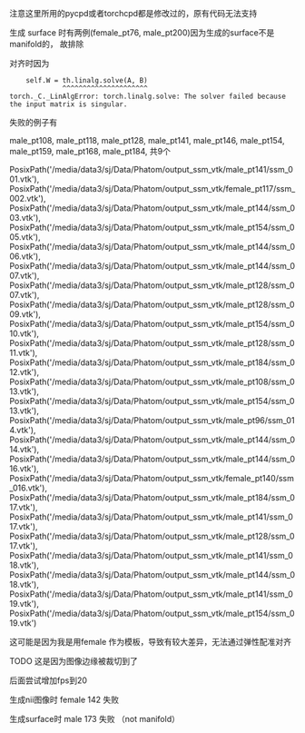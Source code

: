 注意这里所用的pycpd或者torchcpd都是修改过的，原有代码无法支持

生成 surface 时有两例(female_pt76, male_pt200)因为生成的surface不是manifold的， 故排除

对齐时因为
```
    self.W = th.linalg.solve(A, B)
             ^^^^^^^^^^^^^^^^^^^^^
torch._C._LinAlgError: torch.linalg.solve: The solver failed because the input matrix is singular.
```
失败的例子有

male_pt108, male_pt118, male_pt128, male_pt141, male_pt146, male_pt154, male_pt159, male_pt168, male_pt184, 共9个

PosixPath('/media/data3/sj/Data/Phatom/output_ssm_vtk/male_pt141/ssm_001.vtk'), PosixPath('/media/data3/sj/Data/Phatom/output_ssm_vtk/female_pt117/ssm_002.vtk'), PosixPath('/media/data3/sj/Data/Phatom/output_ssm_vtk/male_pt144/ssm_003.vtk'), PosixPath('/media/data3/sj/Data/Phatom/output_ssm_vtk/male_pt154/ssm_005.vtk'), PosixPath('/media/data3/sj/Data/Phatom/output_ssm_vtk/male_pt144/ssm_006.vtk'), PosixPath('/media/data3/sj/Data/Phatom/output_ssm_vtk/male_pt144/ssm_007.vtk'), PosixPath('/media/data3/sj/Data/Phatom/output_ssm_vtk/male_pt128/ssm_007.vtk'), PosixPath('/media/data3/sj/Data/Phatom/output_ssm_vtk/male_pt128/ssm_009.vtk'), PosixPath('/media/data3/sj/Data/Phatom/output_ssm_vtk/male_pt154/ssm_010.vtk'), PosixPath('/media/data3/sj/Data/Phatom/output_ssm_vtk/male_pt128/ssm_011.vtk'), PosixPath('/media/data3/sj/Data/Phatom/output_ssm_vtk/male_pt184/ssm_012.vtk'), PosixPath('/media/data3/sj/Data/Phatom/output_ssm_vtk/male_pt108/ssm_013.vtk'), PosixPath('/media/data3/sj/Data/Phatom/output_ssm_vtk/male_pt154/ssm_013.vtk'), PosixPath('/media/data3/sj/Data/Phatom/output_ssm_vtk/male_pt96/ssm_014.vtk'), PosixPath('/media/data3/sj/Data/Phatom/output_ssm_vtk/male_pt144/ssm_014.vtk'), PosixPath('/media/data3/sj/Data/Phatom/output_ssm_vtk/male_pt144/ssm_016.vtk'), PosixPath('/media/data3/sj/Data/Phatom/output_ssm_vtk/female_pt140/ssm_016.vtk'), PosixPath('/media/data3/sj/Data/Phatom/output_ssm_vtk/male_pt184/ssm_017.vtk'), PosixPath('/media/data3/sj/Data/Phatom/output_ssm_vtk/male_pt141/ssm_017.vtk'), PosixPath('/media/data3/sj/Data/Phatom/output_ssm_vtk/male_pt128/ssm_017.vtk'), PosixPath('/media/data3/sj/Data/Phatom/output_ssm_vtk/male_pt141/ssm_018.vtk'), PosixPath('/media/data3/sj/Data/Phatom/output_ssm_vtk/male_pt144/ssm_018.vtk'), PosixPath('/media/data3/sj/Data/Phatom/output_ssm_vtk/male_pt141/ssm_019.vtk'), PosixPath('/media/data3/sj/Data/Phatom/output_ssm_vtk/male_pt154/ssm_019.vtk')

这可能是因为我是用female 作为模板，导致有较大差异，无法通过弹性配准对齐

TODO 这是因为图像边缘被裁切到了

后面尝试增加fps到20

生成nii图像时 female 142 失败

生成surface时 male 173 失败 （not manifold）